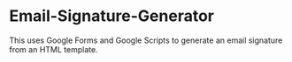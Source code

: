 # Email-Signature-Generator
This uses Google Forms and Google Scripts to generate an email signature from an HTML template.
